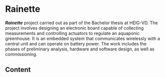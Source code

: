 # Rainette

***Rainette*** project carried out as part of the Bachelor thesis at HEIG-VD. The
project involves designing an electronic board capable of collecting measurements
and controlling actuators to regulate an aquaponic greenhouse. It is an embedded
system that communicates wirelessly with a central unit and can operate on battery
power. The work includes the phases of preliminary analysis, hardware and software
design, as well as commissioning.

## Content
